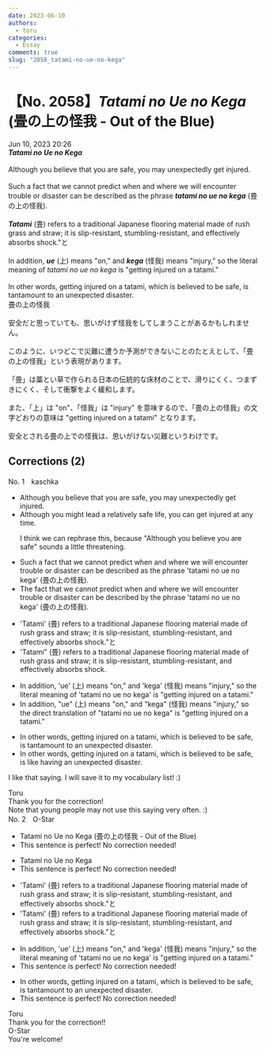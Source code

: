 ```yaml
---
date: 2023-06-10
authors:
  - toru
categories:
  - Essay
comments: true
slug: "2058_tatami-no-ue-no-kega"
---
```


# 【No. 2058】<strong><em>Tatami no Ue no Kega</strong></em> (畳の上の怪我 - Out of the Blue)
<div class="date">Jun 10, 2023 20:26</div>
<div id="post"><div id="body_show_ori">
<strong><em>Tatami no Ue no Kega</strong></em><br/><br/>Although you believe that you are safe, you may unexpectedly get injured.<br/><br/>Such a fact that we cannot predict when and where we will encounter trouble or disaster can be described as the phrase <strong><em>tatami no ue no kega</em></strong> (畳の上の怪我).<br/><br/><strong><em>Tatami</em></strong> (畳) refers to a traditional Japanese flooring material made of rush grass and straw; it is slip-resistant, stumbling-resistant, and effectively absorbs shock."と<br/><br/>In addition, <strong><em>ue</em></strong> (上) means "on," and <strong><em>kega</em></strong> (怪我) means "injury," so the literal meaning of <em>tatami no ue no kega</em> is "getting injured on a tatami."<br/><br/>In other words, getting injured on a tatami, which is believed to be safe, is tantamount to an unexpected disaster.
</div></div>

<!-- more -->

<div id="post_ja"><div id="body_show_mo">
畳の上の怪我<br/><br/>安全だと思っていても、思いがけず怪我をしてしまうことがあるかもしれません。<br/><br/>このように、いつどこで災難に遭うか予測ができないことのたとえとして、「畳の上の怪我」という表現があります。<br/><br/>「畳」は藁とい草で作られる日本の伝統的な床材のことで、滑りにくく、つまずきにくく、そして衝撃をよく緩和します。<br/><br/>また、「上」は "on"、「怪我」は "injury" を意味するので、「畳の上の怪我」の文字どおりの意味は "getting injured on a tatami" となります。<br/><br/>安全とされる畳の上での怪我は、思いがけない災難というわけです。
</div></div>

## Corrections (2)
<div id="block"><div class="first_name"> No. 1　<span class="just_name">kaschka</span></div><div id="block2">
<ul class="correction_field">
<li class="incorrect">Although you believe that you are safe, you may unexpectedly get injured.</li>
<li class="corrected correct">
Although you <span class="f_blue">might lead a relatively </span>safe <span class="f_red">life</span>, you can <span class="f_blue">get injured</span> <span class="f_blue">at</span> any time.
<p class="correction_comment">I think we can rephrase this, because "Although you believe you are safe" sounds a little threatening.</p>
</li>
</ul>
<ul class="correction_field">
<li class="incorrect">Such a fact that we cannot predict when and where we will encounter trouble or disaster can be described as the phrase 'tatami no ue no kega' (畳の上の怪我).</li>
<li class="corrected correct">
<span class="f_red">The</span> fact that we cannot predict when and where we will encounter trouble or disaster can be described <span class="f_red">by</span> the phrase 'tatami no ue no kega' (畳の上の怪我).
</li>
</ul>
<ul class="correction_field">
<li class="incorrect">'Tatami' (畳) refers to a traditional Japanese flooring material made of rush grass and straw; it is slip-resistant, stumbling-resistant, and effectively absorbs shock."と</li>
<li class="corrected correct">
'Tatami" (畳) refers to<span class="f_red"><span class="sline"> a</span></span> traditional Japanese flooring material made of rush grass and straw; it is slip-resistant, stumbling-resistant, and effectively absorbs shock.
</li>
</ul>
<ul class="correction_field">
<li class="incorrect">In addition, 'ue' (上) means "on," and 'kega' (怪我) means "injury," so the literal meaning of 'tatami no ue no kega' is "getting injured on a tatami."</li>
<li class="corrected correct">
In addition, "ue" (上) means "on," and "kega" (怪我) means "injury," so the <span class="f_blue">direct</span> <span class="f_blue">translation</span> of "tatami no ue no kega" is "getting injured on a tatami."
</li>
</ul>
<ul class="correction_field">
<li class="incorrect">In other words, getting injured on a tatami, which is believed to be safe, is tantamount to an unexpected disaster.</li>
<li class="corrected correct">
In other words, getting injured on a tatami, which is believed to be safe, is<span class="f_blue"> like having</span> an unexpected disaster.
</li>
</ul>
<p class="comment_small">
 I like that saying. I will save it to my vocabulary list! :)
</p>

</div><div class="name"><span class="just_name">Toru</span><br>
Thank you for the correction!<br/>Note that young people may not use this saying very often. :)
</div>
</div>
<div id="block"><div class="first_name"> No. 2　<span class="just_name">O-Star</span></div><div id="block2">
<ul class="correction_field">
<li class="incorrect">Tatami no Ue no Kega (畳の上の怪我 - Out of the Blue)</li>
<li class="corrected perfect">This sentence is perfect! No correction needed!</li>
</ul>
<ul class="correction_field">
<li class="incorrect">Tatami no Ue no Kega</li>
<li class="corrected perfect">This sentence is perfect! No correction needed!</li>
</ul>
<ul class="correction_field">
<li class="incorrect">'Tatami' (畳) refers to a traditional Japanese flooring material made of rush grass and straw; it is slip-resistant, stumbling-resistant, and effectively absorbs shock."と</li>
<li class="corrected correct">
'Tatami' (畳) refers to a traditional Japanese flooring material made of rush grass and straw; it is slip-resistant, stumbling-resistant, and effectively absorbs shock.<span class="sline"><span class="f_red">"と</span></span>
</li>
</ul>
<ul class="correction_field">
<li class="incorrect">In addition, 'ue' (上) means "on," and 'kega' (怪我) means "injury," so the literal meaning of 'tatami no ue no kega' is "getting injured on a tatami."</li>
<li class="corrected perfect">This sentence is perfect! No correction needed!</li>
</ul>
<ul class="correction_field">
<li class="incorrect">In other words, getting injured on a tatami, which is believed to be safe, is tantamount to an unexpected disaster.</li>
<li class="corrected perfect">This sentence is perfect! No correction needed!</li>
</ul>
</div><div class="name"><span class="just_name">Toru</span><br>
Thank you for the correction!!
</div>
<div class="name"><span class="just_name">O-Star</span><br>
You're welcome!
</div>
</div>
